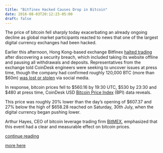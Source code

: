 ```yaml
---
title: "Bitfinex Hacked Causes Drop in Bitcoin"
date: 2016-08-03T20:12:23-05:00
draft: false
---
```


The price of bitcoin fell sharply today exacerbating an already ongoing decline as global market participants reacted to news that one of the largest digital currency exchanges had been hacked.

Earlier this afternoon, Hong Kong-based exchange Bitfinex [halted trading](http://www.coindesk.com/bitfinex-shuts-down-customer-bitcoin-stolen) after discovering a security breach, which included taking its website offline and pausing all withdrawals and deposits. Representatives from the exchange told CoinDesk engineers were seeking to uncover issues at press time, though the company had confirmed roughly 120,000 BTC (more than $60m) [was lost or stolen](https://www.reddit.com/r/Bitcoin/comments/4vupa6/p2shinfo_shows_movement_out_of_multisig_wallets/d61oe33) via social media.

In response, bitcoin prices fell to $560.16 by 19:30 UTC, $530 by 23:30 and $480 at press time, CoinDesk USD [Bitcoin Price Index](http://www.coindesk.com/price/) (BPI) data reveals.

This price was roughly 20% lower than the day’s opening of $607.37 and 27% below the high of $658.28 reached on Saturday, 30th July, when the digital currency began pushing lower.

Arthur Hayes, CEO of bitcoin leverage trading firm [BitMEX](https://www.bitmex.com/), emphasized that this event had a clear and measurable effect on bitcoin prices.

[continue reading](http://www.coindesk.com/bitcoin-drops-12-exchange-hack-amplifies-price-decline/)

[more here](https://www.cryptocoinsnews.com/bitcoins-price-plummets-125k-bitcoins-may-stolen-bitfinex/)

